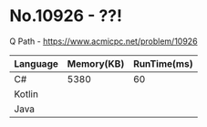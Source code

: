 # No.10926 - ??!
Q Path - https://www.acmicpc.net/problem/10926

Language | Memory(KB) | RunTime(ms)
------------ | ------------- | ------
C# | 5380 | 60
Kotlin |  | 
Java |  | 